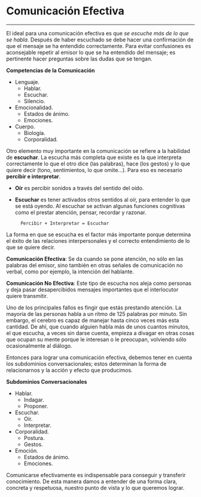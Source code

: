 # Comunicación Efectiva
---

El ideal para una comunicación efectiva es que *se escuche más de lo que se habla*. Después de haber escuchado se debe hacer una confirmación de que el mensaje se ha entendido correctamente. Para evitar confusiones es aconsejable repetir al emisor lo que se ha entendido del mensaje; es pertinente hacer preguntas sobre las dudas que se tengan.

**Competencias de la Comunicación**
- Lenguaje.
	- Hablar.
	- Escuchar.
	- Silencio.
- Emocionalidad.
	- Estados de ánimo.
	- Emociones.
- Cuerpo.
	- Biología.
	- Corporalidad.

Otro elemento muy importante en la comunicación se refiere a la habilidad de **escuchar**. La escucha más completa que existe es la que interpreta correctamente lo que el otro dice (las palabras), hace (los gestos) y lo que quiere decir (tono, sentimientos, lo que omite...). Para eso es necesario **percibir e interpretar**.
- **Oír** es percibir sonidos a través del sentido del oído.
- **Escuchar** es tener activados otros sentidos al oír, para entender lo que se está oyendo. Al escuchar se activan algunas funciones cognitivas como el prestar atención, pensar, recordar y razonar.

		Percibir + Interpretar = Escuchar

La forma en que se escucha es el factor más importante porque determina el éxito de las relaciones interpersonales y el correcto entendimiento de lo que se quiere decir.

**Comunicación Efectiva**: Se da cuando se pone atención, no sólo en las palabras del emisor, sino también en otras señales de comunicación no verbal, como por ejemplo, la intención del hablante.

**Comunicación No Efectiva**: Este tipo de escucha nos aleja como personas y deja pasar desapercibidos mensajes importantes que el interlocutor quiere transmitir.

Uno de los principales fallos es fingir que estás prestando atención. La mayoría de las personas habla a un ritmo de 125 palabras por minuto. Sin embargo, el cerebro es capaz de manejar hasta cinco veces más esta cantidad. De ahí, que cuando alguien habla más de unos cuantos minutos, el que escucha, a veces sin darse cuenta, empieza a divagar en otras cosas que ocupan su mente porque le interesan o le preocupan, volviendo sólo ocasionalmente al diálogo.

Entonces para lograr una comunicación efectiva, debemos tener en cuenta los subdominios conversacionales; estos determinan la forma de relacionarnos y la acción y efecto que producimos.

**Subdominios Conversacionales**
- Hablar.
	- Indagar.
	- Proponer.
- Escuchar.
	- Oír.
	- Interpretar.
- Corporalidad.
	- Postura.
	- Gestos.
- Emoción.
	- Estados de ánimo.
	- Emociones.

Comunicarse efectivamente es indispensable para conseguir y transferir conocimiento. De esta manera damos a entender de una forma clara, concreta y respetuosa, nuestro punto de vista y lo que queremos lograr.